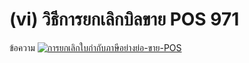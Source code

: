 # (vi)    วิธีการยกเลิกบิลขาย POS  971

ข้อความ [![การยกเลิกใบกำกับภาษีอย่างย่อ-ขาย-POS](/images/การยกเลิกใบกำกับภาษีอย่างย่อ-ขาย-POS.jpg)](/images/การยกเลิกใบกำกับภาษีอย่างย่อ-ขาย-POS.jpg)  

